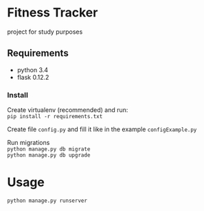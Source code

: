 # Fitness Tracker
project for study purposes

## Requirements
- python 3.4
- flask 0.12.2

### Install
Create virtualenv (recommended) and run:  
`pip install -r requirements.txt`

Create file `config.py` and fill it like in the example `configExample.py`

Run migrations  
`python manage.py db migrate`  
`python manage.py db upgrade`

# Usage 
`python manage.py runserver`
